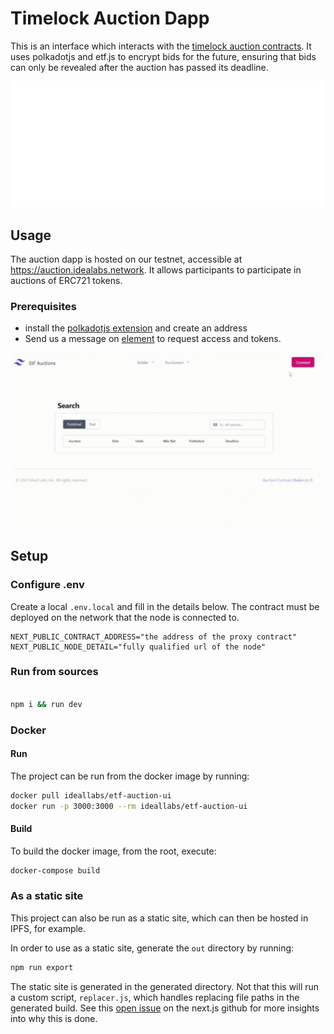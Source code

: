 # Timelock Auction Dapp

This is an interface which interacts with the [timelock auction contracts](https://github.com/ideal-lab5/contracts/tree/main/timelock_auction). It uses polkadotjs and etf.js to encrypt bids for the future, ensuring that bids can only be revealed after the auction has passed its deadline.

<picture>
  <source media="(prefers-color-scheme: dark)" srcset="./assets/web3%20foundation_grants_badge_black.png">
  <img alt="Text changing depending on mode. Light: 'light' Dark: 'dark'" src="./assets/web3%20foundation_grants_badge_white.png">
</picture>

## Usage

The auction dapp is hosted on our testnet, accessible at https://auction.idealabs.network. It allows participants to participate in auctions of ERC721 tokens. 


### Prerequisites

- install the [polkadotjs extension](https://polkadot.js.org/extension/) and create an address
- Send us a message on [element](https://matrix.to/#/!WNjsSVgwXxgopDOSPj:matrix.org?via=matrix.org) to request access and tokens.
 

<div style="display: grid;">
    <img style="max-height: 400px; margin: 0 auto;" src="./assets/connect_and_create.gif" />
</div>

## Setup

### Configure .env

Create a local `.env.local` and fill in the details below. The contract must be deployed on the network that the node is connected to.

``` shell
NEXT_PUBLIC_CONTRACT_ADDRESS="the address of the proxy contract"
NEXT_PUBLIC_NODE_DETAIL="fully qualified url of the node"
```
### Run from sources

```bash

npm i && run dev
```

### Docker

#### Run

The project can be run from the docker image by running:

``` bash
docker pull ideallabs/etf-auction-ui
docker run -p 3000:3000 --rm ideallabs/etf-auction-ui
```

#### Build

To build the docker image, from the root, execute:

``` bash
docker-compose build
```

### As a static site

This project can also be run as a static site, which can then be hosted in IPFS, for example.

In order to use as a static site, generate the `out` directory by running:

``` bash
npm run export
```

The static site is generated in the generated directory. Not that this will run a custom script, `replacer.js`, which handles replacing file paths in the generated build. See this [open issue](https://github.com/vercel/next.js/issues/8158) on the next.js github for more insights into why this is done.
